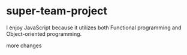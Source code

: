 # super-team-project

I enjoy JavaScript because it utilizes both Functional programming and Object-oriented programming.

more changes